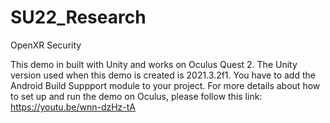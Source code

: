 # SU22_Research
OpenXR Security

This demo in built with Unity and works on Oculus Quest 2. The Unity version used when this demo is created is 2021.3.2f1. You have to add the Android Build Suppport module to your project. For more details about how to set up and run the demo on Oculus, please follow this link: https://youtu.be/wnn-dzHz-tA

